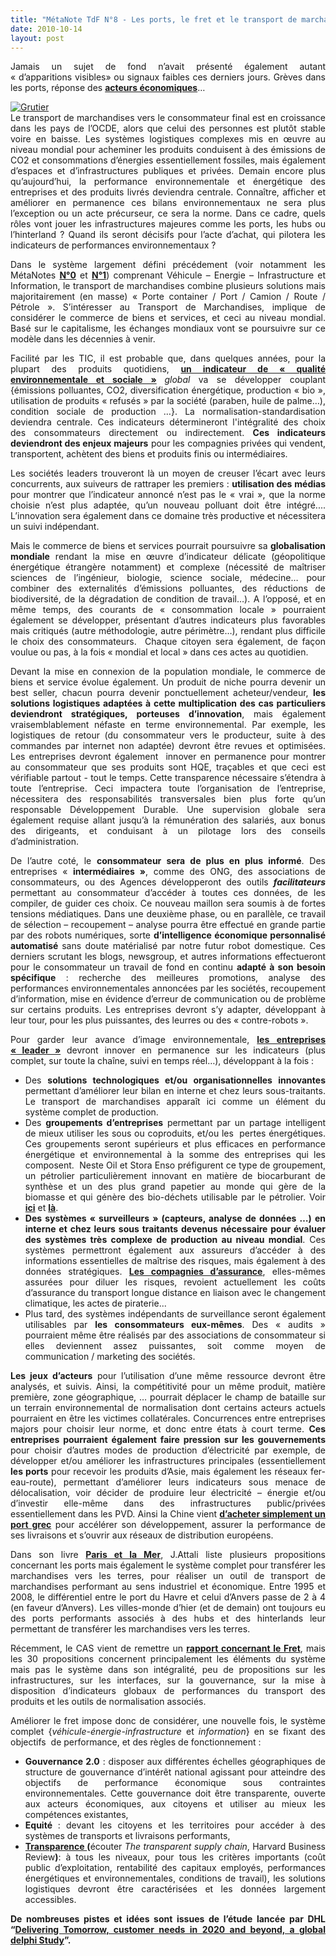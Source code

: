 ```yaml
---
title: "MétaNote TdF N°8 - Les ports, le fret et le transport de marchandises"
date: 2010-10-14
layout: post
---
```


<p style="text-align: justify">Jamais un sujet de fond n’avait présenté également autant « d’apparitions visibles» ou signaux faibles ces derniers jours. Grèves dans les ports, réponse des <strong><a href="http://www.collectifport.com/" target="_blank">acteurs économiques</a></strong>…</p> <p style="text-align: justify"><a href="/wp-content/uploads/sites/6/old/6a0120a66d2ad4970b0133f5102d85970b-800wi.jpg" rel="lightbox"><img alt="Grutier" class="asset  asset-image at-xid-6a0120a66d2ad4970b0133f5102d85970b" src="/wp-content/uploads/sites/6/old/6a0120a66d2ad4970b0133f5102d85970b-320wi.jpg" style="margin-left: auto;margin-right: auto" title="Grutier" /></a> <br />Le transport de marchandises vers le consommateur final est en croissance dans les pays de l’OCDE, alors que celui des personnes est plutôt stable voire en baisse. Les systèmes logistiques complexes mis en œuvre au niveau mondial pour acheminer les produits conduisent à des émissions de CO2 et consommations d’énergies essentiellement fossiles, mais également d’espaces et d’infrastructures publiques et privées. Demain encore plus qu’aujourd’hui, la performance environnementale et énergétique des entreprises et des produits livrés deviendra centrale. Connaître, afficher et améliorer en permanence ces bilans environnementaux ne sera plus l’exception ou un acte précurseur, ce sera la norme. Dans ce cadre, quels rôles vont jouer les infrastructures majeures comme les ports, les hubs ou l’hinterland ? Quand ils seront décisifs pour l’acte d’achat, qui pilotera les indicateurs de performances environnementaux ?</p>   <!--more-->   <p style="text-align: justify">Dans le système largement défini précédement (voir notamment les MétaNotes <strong><a href="/2009/11/le-passage-de-lobjet-vehicule-aux-services-de-mobilite-une-chance.html">N°0</a></strong> et <strong><a href="/2009/11/pour-une-mobilite-plus-robuste-aux-crises-a-venir.html">N°1</a></strong>) comprenant Véhicule – Energie – Infrastructure et Information, le transport de marchandises combine plusieurs solutions mais majoritairement (en masse) « Porte container / Port / Camion / Route / Pétrole ». S’intéresser au Transport de Marchandises, implique de considérer le commerce de biens et services, et ceci au niveau mondial. Basé sur le capitalisme, les échanges mondiaux vont se poursuivre sur ce modèle dans les décennies à venir.</p> <p style="text-align: justify">Facilité par les TIC, il est probable que, dans quelques années, pour la plupart des produits quotidiens, <strong><a href="/2009/12/google-googles-comment-lacte-dachat-pourrait-etre-bouleverse-.html">un indicateur de « qualité environnementale et sociale »</a> </strong><em>global</em> va se développer couplant {émissions polluantes, CO2, diversification énergétique, production « bio », utilisation de produits « refusés » par la société (paraben, huile de palme…), condition sociale de production …}. La normalisation-standardisation deviendra centrale. Ces indicateurs détermineront l'intégralité des choix des consommateurs directement ou indirectement. <strong>Ces indicateurs deviendront des enjeux majeurs</strong> pour les compagnies privées qui vendent, transportent, achètent des biens et produits finis ou intermédiaires.</p> <p style="text-align: justify">Les sociétés leaders trouveront là un moyen de creuser l’écart avec leurs concurrents, aux suiveurs de rattraper les premiers : <strong>utilisation des médias</strong> pour montrer que l’indicateur annoncé n’est pas le « vrai », que la norme choisie n’est plus adaptée, qu’un nouveau polluant doit être intégré.... L’innovation sera également dans ce domaine très productive et nécessitera un suivi indépendant.</p> <p style="text-align: justify">Mais le commerce de biens et services pourrait poursuivre sa <strong>globalisation mondiale</strong> rendant la mise en œuvre d’indicateur délicate (géopolitique énergétique étrangère notamment) et complexe (nécessité de maîtriser sciences de l’ingénieur, biologie, science sociale, médecine… pour combiner des externalités d’émissions polluantes, des réductions de biodiversité, de la dégradation de condition de travail…). A l’opposé, et en même temps, des courants de « consommation locale » pourraient également se développer, présentant d’autres indicateurs plus favorables mais critiqués (autre méthodologie, autre périmètre…), rendant plus difficile le choix des consommateurs.  Chaque citoyen sera également, de façon voulue ou pas, à la fois « mondial et local » dans ces actes au quotidien.</p> <p style="text-align: justify">Devant la mise en connexion de la population mondiale, le commerce de biens et service évolue également. Un produit de niche pourra devenir un best seller, chacun pourra devenir ponctuellement acheteur/vendeur, <strong>les solutions logistiques adaptées à cette multiplication des cas particuliers deviendront stratégiques, porteuses d’innovation</strong>, mais également vraisemblablement néfaste en terme environnemental. Par exemple, les logistiques de retour (du consommateur vers le producteur, suite à des commandes par internet non adaptée) devront être revues et optimisées. Les entreprises devront également  innover en permanence pour montrer au consommateur que ses produits sont HQE, traçables et que ceci est vérifiable partout - tout le temps. Cette transparence nécessaire s’étendra à toute l’entreprise. Ceci impactera toute l’organisation de l’entreprise, nécessitera des responsabilités transversales bien plus forte qu’un responsable Développement Durable. Une supervision globale sera également requise allant jusqu’à la rémunération des salariés, aux bonus des dirigeants, et conduisant à un pilotage lors des conseils d’administration.</p> <p style="text-align: justify">De l’autre coté, le <strong>consommateur sera de plus en plus informé</strong>. Des entreprises « <strong>intermédiaires »</strong>, comme des ONG, des associations de consommateurs, ou des Agences développeront des outils <strong><em>facilitateurs</em></strong> permettant au consommateur d’accéder à toutes ces données, de les compiler, de guider ces choix. Ce nouveau maillon sera soumis à de fortes tensions médiatiques. Dans une deuxième phase, ou en parallèle, ce travail de sélection – recoupement – analyse pourra être effectué en grande partie par des robots numériques, sorte <strong>d’intelligence économique personnalisé automatisé </strong>sans doute matérialisé par notre futur robot domestique. Ces derniers scrutant les blogs, newsgroup, et autres informations effectueront pour le consommateur un travail de fond en continu <strong>adapté à son besoin spécifique</strong> : recherche des meilleures promotions, analyse des performances environnementales annoncées par les sociétés, recoupement d’information, mise en évidence d’erreur de communication ou de problème sur certains produits. Les entreprises devront s’y adapter, développant à leur tour, pour les plus puissantes, des leurres ou des « contre-robots ».</p> <p style="text-align: justify">Pour garder leur avance d’image environnementale, <strong><a href="/2010/04/metanote-tdf-5-les-entreprises.html" target="_blank">les entreprises « leader »</a></strong> devront innover en permanence sur les indicateurs (plus complet, sur toute la chaîne, suivi en temps réel…), développant à la fois :</p> <ul style="text-align: justify"> <li>Des <strong>solutions technologiques et/ou organisationnelles innovantes</strong> permettant d’améliorer leur bilan en interne et chez leurs sous-traitants. Le transport de marchandises apparaît ici comme un élément du système complet de production. </li>
 <li>Des <strong>groupements d’entreprises</strong> permettant par un partage intelligent de mieux utiliser les sous ou coproduits, et/ou les  pertes énergétiques. Ces groupements seront supérieurs et plus efficaces en performance énergétique et environnemental à la somme des entreprises qui les composent.  Neste Oil et Stora Enso préfigurent ce type de groupement, un pétrolier particulièrement innovant en matière de biocarburant de synthèse et un des plus grand papetier au monde qui gère de la biomasse et qui génère des bio-déchets utilisable par le pétrolier. Voir <strong><a href="/2010/02/focus-sur-la-finlande.html">ici</a></strong> et <strong><a href="/2010/06/matieres-premieres-grands-changements-et-nouvelles-faiblesses.html">là</a></strong>.</li> <li><strong>Des systèmes « surveilleurs » (capteurs, analyse de données …) en interne et chez leurs sous traitants devenus nécessaire pour évaluer des systèmes très complexe de production au niveau mondial</strong>. Ces systèmes permettront également aux assureurs d’accéder à des informations essentielles de maîtrise des risques, mais également à des données stratégiques. <strong><a href="/2009/12/du-cafe-des-lloyds-aux-gpsgprs-les-assureurs-permettent-de-nouveaux-usages.html" target="_blank">Les compagnies d’assurance</a></strong>, elles-mêmes assurées pour diluer les risques, revoient actuellement les coûts d’assurance du transport longue distance en liaison avec le changement climatique, les actes de piraterie...</li> <li>Plus tard, des systèmes indépendants de surveillance seront également utilisables par <strong>les consommateurs eux-mêmes</strong>. Des « audits » pourraient même être réalisés par des associations de consommateur si elles deviennent assez puissantes, soit comme moyen de communication / marketing des sociétés.</li> </ul> <p style="text-align: justify"><strong>Les jeux d’acteurs</strong> pour l’utilisation d’une même ressource devront être analysés, et suivis. Ainsi, la compétitivité pour un même produit, matière première, zone géographique, … pourrait déplacer le champ de bataille sur un terrain environnemental de normalisation dont certains acteurs actuels pourraient en être les victimes collatérales. Concurrences entre entreprises majors pour choisir leur norme, et donc entre états à court terme. <strong>Ces entreprises pourraient également faire pression sur les gouvernements</strong> pour choisir d’autres modes de production d’électricité par exemple, de développer et/ou améliorer les infrastructures principales (essentiellement<strong> les ports</strong> pour recevoir les produits d’Asie, mais également les réseaux fer-eau-route), permettant d’améliorer leurs indicateurs sous menace de délocalisation, voir décider de produire leur électricité – énergie et/ou d’investir elle-même dans des infrastructures public/privées essentiellement dans les PVD. Ainsi la Chine vient <strong><a href="/2010/09/le-port-du-piree-cheval-de-troie-chinois.html" target="_blank">d’acheter simplement un port grec</a></strong> pour accélérer son développement, assurer la performance de ses livraisons et s’ouvrir aux réseaux de distribution européens.</p> <p style="text-align: justify">Dans son livre <strong><a href="http://www.google.fr/url?sa=t&source=web&cd=1&ved=0CBUQFjAA&url=http://www.amazon.fr/Paris-mer-Seine-est-Capitale/dp/2213655014&ei=vtW2TJWHHtW7jAe84qn4CQ&usg=AFQjCNG6n1SLcbvxTo3dsIwU5m6u_G3wCQ&sig2=LUtXVetC45AyroKtwlPdVg">Paris et la Mer</a></strong>, J.Attali liste plusieurs propositions concernant les ports mais également le système complet pour transférer les marchandises vers les terres, pour réaliser un outil de transport de marchandises performant au sens industriel et économique. Entre 1995 et 2008, le différentiel entre le port du Havre et celui d’Anvers passe de 2 à 4 (en faveur d’Anvers). Les villes-monde d’hier (et de demain) ont toujours eu des ports performants associés à des hubs et des hinterlands leur permettant de transférer les marchandises vers les terres.</p> <p style="text-align: justify">Récemment, le CAS vient de remettre un <strong><a href="http://www.strategie.gouv.fr/article.php3?id_article=1243">rapport concernant le Fret</a></strong>, mais les 30 propositions concernent principalement les éléments du système mais pas le système dans son intégralité, peu de propositions sur les infrastructures, sur les interfaces, sur la gouvernance, sur la mise à disposition d’indicateurs globaux de performances du transport des produits et les outils de normalisation associés.</p> <p style="text-align: justify">Améliorer le fret impose donc de considérer, une nouvelle fois, le système complet {<em>véhicule-énergie-infrastructure </em>et<em> information</em>} en se fixant des objectifs  de performance, et des règles de fonctionnement :</p> <ul style="text-align: justify"> <li><strong>Gouvernance 2.0</strong> : disposer aux différentes échelles géographiques de structure de gouvernance d’intérêt national agissant pour atteindre des objectifs de performance économique sous contraintes environnementales. Cette gouvernance doit être transparente, ouverte aux acteurs économiques, aux citoyens et utiliser au mieux les compétences existantes,<strong></strong></li> <li><strong>Equité </strong>: devant les citoyens et les territoires pour accéder à des systèmes de transports et livraisons performants,<strong></strong></li> <li><strong><a href="http://blogs.hbr.org/ideacast/2010/09/when-everyone-can-see-your-sup.html">Transparence </a>(</strong>écouter <em>The transparent supply chain</em>, Harvard Business Review<strong>)</strong>: à tous les niveaux, pour tous les critères importants (coût public d’exploitation, rentabilité des capitaux employés, performances énergétiques et environnementales, conditions de travail), les solutions logistiques devront être caractérisées et les données largement accessibles.</li> </ul> <p style="text-align: justify"><strong>De nombreuses pistes et idées sont issues de l’étude lancée par DHL “</strong><strong><a href="/wp-content/uploads/sites/6/2010/10/delphi-studie_english.pdf">Delivering Tomorrow, customer needs in 2020 and beyond, a global delphi Study</a></strong><strong>”.</strong></p>